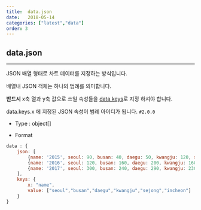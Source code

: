```yaml
---
title:  data.json
date:   2018-05-14
categories: ["latest","data"]
order: 3
---
```


## data.json
---

JSON 배열 형태로 차트 데이터를 지정하는 방식입니다.

배열내 JSON 객체는 하나의 범례를 의미합니다.

**반드시** x축 열과 y축 값으로 쓰일 속성들을 [data.keys](/data/data.keys.html)로 지정 하셔야 합니다.

data.keys.x 에 지정된 JSON 속성이 범례 아이디가 됩니다.
`#2.0.0`

* Type : object[]

* Format
```javascript
data : {
    json: [
        {name: '2015', seoul: 90, busan: 40, daegu: 50, kwangju: 120, sejong: 80, incheon: 90},
        {name: '2016', seoul: 120, busan: 160, daegu: 200, kwangju: 160, sejong: 130, incheon: 220},
        {name: '2017', seoul: 300, busan: 240, daegu: 290, kwangju: 230, sejong: 300, incheon: 320}
    ],
    keys: {
        x: "name",
        value: ["seoul","busan","daegu","kwangju","sejong","incheon"]
    }
}
```